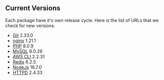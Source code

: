 Current Versions
-----------------

Each package have it's own release cycle. Here is the list of URLs that we check for new versions:

* [Git](https://github.com/git/git/releases) 2.33.0
* [nginx](https://nginx.org/en/download.html) 1.21.1
* [PHP](https://github.com/php/php-src/releases) 8.0.9
* [MySQL](https://dev.mysql.com/downloads/mysql/) 8.0.26
* [AWS CLI](https://github.com/aws/aws-cli/releases) 2.2.31
* [Redis](https://redis.io/download) 6.2.5
* [NodeJs](https://nodejs.org/en/) 16.7.0
* [HTTPD](https://github.com/apache/httpd/releases) 2.4.33
